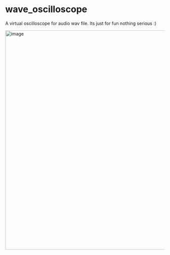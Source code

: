# wave_oscilloscope
A virtual oscilloscope for audio wav file. Its just for fun nothing serious :)

<img width="1283" height="693" alt="image" src="https://github.com/user-attachments/assets/c9b837f0-fc65-47f2-816b-c5ce88edc316" />


